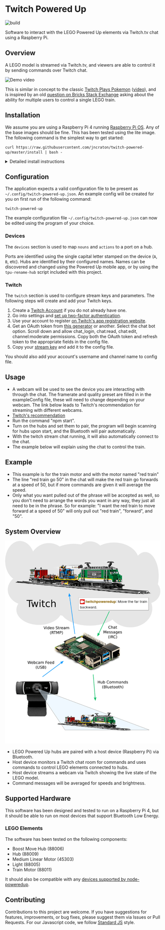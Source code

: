 Twitch Powered Up
=================

![build](https://github.com/jncraton/twitch-powered-up/workflows/build/badge.svg)

Software to interact with the LEGO Powered Up elements via Twitch.tv chat using a Raspberry Pi.

Overview
--------

A LEGO model is streamed via Twitch.tv, and viewers are able to control it by sending commands over Twitch chat.

![Demo video](https://github.com/jncraton/twitch-powered-up/blob/media/demo-optimized.gif?raw=true)

This is similar in concept to the classic [Twitch Plays Pokemon](https://en.wikipedia.org/wiki/Twitch_Plays_Pok%C3%A9mon) ([video](https://www.twitch.tv/videos/40790582)), and is inspired by an old [question on Bricks Stack Exchange](https://bricks.stackexchange.com/questions/10486/can-powered-up-trains-talk-to-multiple-bluetooth-remotes) asking about the ability for multiple users to control a single LEGO train.

Installation
------------

We assume you are using a Raspberry Pi 4 running [Raspberry Pi OS](https://www.raspberrypi.org/software/). Any of the base images should be fine. This has been tested using the lite image. The following command is the simplest way to get started:

```
curl https://raw.githubusercontent.com/jncraton/twitch-powered-up/master/install | bash -
```

<details>
    <summary>Detailed install instructions</summary>

### Dependencies

We first install a number of dependencies on our Pi. If you are using another device or OS, there may be [other dependencies](https://github.com/abandonware/noble#prerequisites) that also need to be installed.

```
sudo apt install -y npm ffmpeg bluetooth bluez libbluetooth-dev libudev-dev
```

### Package

The following command will download the package from npm and configure it to be accessible globally on your system. The first two lines work around an issue installing a few packages globally on the Pi.

```
npm config set prefix '~/.npm'
npm install -g twitch-powered-up
```

### Permissions

`node` needs permission to access BLE messages. We can grant is permission like this:

```
sudo setcap cap_net_raw+eip $(eval readlink -f $(which node))
```

We probably also want our npm global binaries available in our path:

```
echo "export PATH=$HOME/.npm/bin:$PATH" >> ~/.profile
source ~/.profile
```

</details>

Configuration
-------------

The application expects a valid configuration file to be present as `~/.config/twitch-powered-up.json`. An example config will be created for you on first run of the following command:

```
twitch-powered-up
```

The example configuration file `~/.config/twitch-powered-up.json` can now be edited using the program of your choice. 

### Devices

The `devices` section is used to map `nouns` and `actions` to a port on a hub.

Ports are identified using the single capital letter stamped on the device (`A`, `B`, etc). Hubs are identified by their configured names. Names can be discovered and changed using the Powered Up mobile app, or by using the `tpu-rename-hub` script included with this project.

### Twitch

The `twitch` section is used to configure stream keys and parameters. The following steps will create and add your Twitch keys.

1. Create a [Twitch Account](https://twitch.tv) if you do not already have one.
2. Go into settings and [set up two-factor authentication](https://help.twitch.tv/s/article/two-factor-authentication-with-authy?language=en_US). 
3. Use your account to register [on Twitch's app registration website](https://dev.twitch.tv/dashboard/apps/create). 
4. Get an OAuth token from [this generator](https://twitchtokengenerator.com/) or another. Select the chat bot option. Scroll down and allow chat_login, chat:read, chat:edit, channel:moderate permissions. Copy both the OAuth token and refresh token to the appropriate fields in the config file.
5. Copy your [stream key](https://www.twitch.tv/broadcast/dashboard/streamkey) and add it to the config file.

You should also add your account's username and channel name to config file.

Usage
------------
- A webcam will be used to see the device you are interacting with through the chat. The framerate and quality preset are filled in in the exampleConfig file, these will need to change depending on your webcam. The link below leads to Twitch's recommendation for streaming with different webcams.
- [Twitch's recommendation](https://stream.twitch.tv/encoding/)
- Run the command "npm start".
- Turn on the hubs and set them to pair, the program will begin scanning for hubs upon start, and the Bluetooth will pair automatically. 
- With the twitch stream chat running, it will also automatically connect to the chat.
- The example below will explain using the chat to control the train.

Example
------------

- This example is for the train motor and with the motor named "red train"
- The line "red train go 50" in the chat will make the red train go forwards at a speed of 50, but if more commands are given it will average the speed. 
- Only what you want pulled out of the phrase will be accepted as well, so you don't need to arrange the words you want in any way, they just all need to be in the phrase. So for example: "I want the red train to move forward at a speed of 50" will only pull out "red train", "forward", and "50". 

System Overview
---------------

![Basic system diagram](https://github.com/jncraton/twitch-powered-up/blob/media/diagram.png?raw=true)

- LEGO Powered Up hubs are paired with a host device (Raspberry Pi) via Bluetooth.
- Host device monitors a Twitch chat room for commands and uses commands to control LEGO elements connected to hubs.
- Host device streams a webcam via Twitch showing the live state of the LEGO model.
- Command messages will be averaged for speeds and brightness.

Supported Hardware
------------------

This software has been designed and tested to run on a Raspberry Pi 4, but it should be able to run on most devices that support Bluetooth Low Energy.

### LEGO Elements

The software has been tested on the following components:

- Boost Move Hub (88006)
- Hub (88009)
- Medium Linear Motor (45303)
- Light (88005)
- Train Motor (88011)

It should also be compatible with any [devices supported by node-poweredup](https://github.com/nathankellenicki/node-poweredup#compatibility).

Contributing
------------

Contributions to this project are welcome. If you have suggestions for features, improvements, or bug fixes, please suggest them via Issues or Pull Requests. For our Javascript code, we follow [Standard JS](https://standardjs.com/) style.
